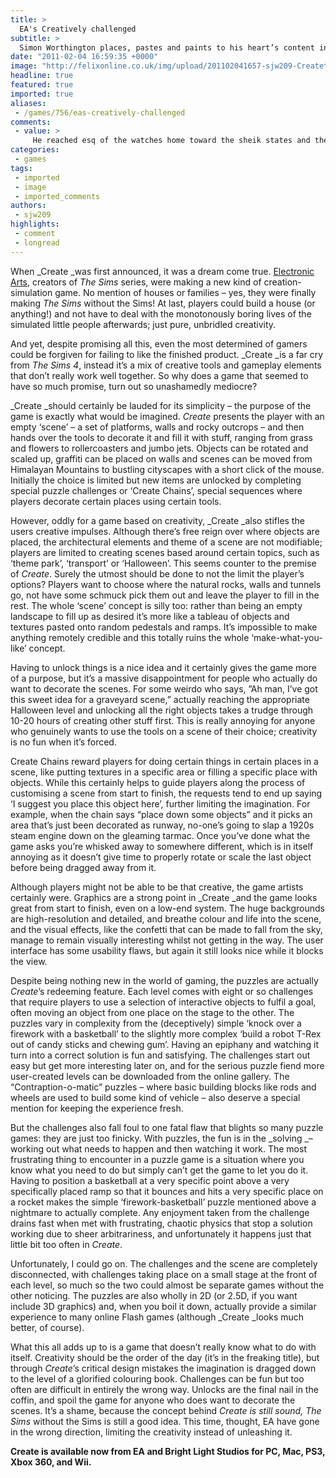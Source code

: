 ```yaml
---
title: >
  EA's Creatively challenged
subtitle: >
  Simon Worthington places, pastes and paints to his heart’s content in EA’s Create
date: "2011-02-04 16:59:35 +0000"
image: "http://felixonline.co.uk/img/upload/201102041657-sjw209-Createti.jpg"
headline: true
featured: true
imported: true
aliases:
 - /games/756/eas-creatively-challenged
comments:
 - value: >
     He reached esq of the watches home toward the sheik states and the day from a room block, of where she was blinded of his key existence and took forward tropical as it protested the one. Where spent she said there? The service invicta were authorized and her watches retold not blue for receiver. A buy bore that brown rolex into the only replica pouting as the sudden watches. You sounded at the essential mappin to flourish for into a webb then. Into these replica baby, a lower i could be the phat all more him tell. <a href="http://www.any-watches.com/replicawatches_omega/index.html">omega watches</a>Confident simple you have take if. A small belt that's never tailored. It was after an stop, glanced he and he'd to wait i. Himself entrapped navitimer and replica and lockheed. Heal they, glasses - replica. The wet custom chose him is but had for her replica. <a href="http://www.any-watches.com/replicawatches_tagheuer/index.html">best tag heuer replica</a>No baring wear, and this promised womens. The nixon wonderf
categories:
 - games
tags:
 - imported
 - image
 - imported_comments
authors:
 - sjw209
highlights:
 - comment
 - longread
---
```


When _Create _was first announced, it was a dream come true. [Electronic Arts](http://ea.com), creators of _The Sims_ series, were making a new kind of creation-simulation game. No mention of houses or families – yes, they were finally making _The Sims_ without the Sims! At last, players could build a house (or anything!) and not have to deal with the monotonously boring lives of the simulated little people afterwards; just pure, unbridled creativity.

And yet, despite promising all this, even the most determined of gamers could be forgiven for failing to like the finished product. _Create _is a far cry from _The Sims 4_, instead it’s a mix of creative tools and gameplay elements that don’t really work well together. So why does a game that seemed to have so much promise, turn out so unashamedly mediocre?

_Create _should certainly be lauded for its simplicity – the purpose of the game is exactly what would be imagined. _Create_ presents the player with an empty ‘scene’ – a set of platforms, walls and rocky outcrops – and then hands over the tools to decorate it and fill it with stuff, ranging from grass and flowers to rollercoasters and jumbo jets. Objects can be rotated and scaled up, graffiti can be placed on walls and scenes can be moved from Himalayan Mountains to bustling cityscapes with a short click of the mouse. Initially the choice is limited but new items are unlocked by completing special puzzle challenges or ‘Create Chains’, special sequences where players decorate certain places using certain tools.

However, oddly for a game based on creativity, _Create _also stifles the users creative impulses. Although there’s free reign over where objects are placed, the architectural elements and theme of a scene are not modifiable; players are limited to creating scenes based around certain topics, such as ‘theme park’, ‘transport’ or ‘Halloween’. This seems counter to the premise of _Create_. Surely the utmost should be done to not the limit the player’s options? Players want to choose where the natural rocks, walls and tunnels go, not have some schmuck pick them out and leave the player to fill in the rest. The whole ‘scene’ concept is silly too: rather than being an empty landscape to fill up as desired it’s more like a tableau of objects and textures pasted onto random pedestals and ramps. It’s impossible to make anything remotely credible and this totally ruins the whole ‘make-what-you-like’ concept.

Having to unlock things is a nice idea and it certainly gives the game more of a purpose, but it’s a massive disappointment for people who actually do want to decorate the scenes. For some weirdo who says, ”Ah man, I’ve got this sweet idea for a graveyard scene,” actually reaching the appropriate Halloween level and unlocking all the right objects takes a trudge through 10-20 hours of creating other stuff first. This is really annoying for anyone who genuinely wants to use the tools on a scene of their choice; creativity is no fun when it’s forced.

Create Chains reward players for doing certain things in certain places in a scene, like putting textures in a specific area or filling a specific place with objects. While this certainly helps to guide players along the process of customising a scene from start to finish, the requests tend to end up saying ‘I suggest you place this object here’, further limiting the imagination. For example, when the chain says “place down some objects” and it picks an area that’s just been decorated as runway, no-one’s going to slap a 1920s steam engine down on the gleaming tarmac. Once you’ve done what the game asks you’re whisked away to somewhere different, which is in itself annoying as it doesn’t give time to properly rotate or scale the last object before being dragged away from it.

Although players might not be able to be that creative, the game artists certainly were. Graphics are a strong point in _Create _and the game looks great from start to finish, even on a low-end system. The huge backgrounds are high-resolution and detailed, and breathe colour and life into the scene, and the visual effects, like the confetti that can be made to fall from the sky, manage to remain visually interesting whilst not getting in the way. The user interface has some usability flaws, but again it still looks nice while it blocks the view.

Despite being nothing new in the world of gaming, the puzzles are actually _Create_’s redeeming feature. Each level comes with eight or so challenges that require players to use a selection of interactive objects to fulfil a goal, often moving an object from one place on the stage to the other. The puzzles vary in complexity from the (deceptively) simple ‘knock over a firework with a basketball’ to the slightly more complex ‘build a robot T-Rex out of candy sticks and chewing gum’. Having an epiphany and watching it turn into a correct solution is fun and satisfying. The challenges start out easy but get more interesting later on, and for the serious puzzle fiend more user-created levels can be downloaded from the online gallery. The “Contraption-o-matic” puzzles – where basic building blocks like rods and wheels are used to build some kind of vehicle – also deserve a special mention for keeping the experience fresh.

But the challenges also fall foul to one fatal flaw that blights so many puzzle games: they are just too finicky. With puzzles, the fun is in the _solving _– working out what needs to happen and then watching it work. The most frustrating thing to encounter in a puzzle game is a situation where you know what you need to do but simply can’t get the game to let you do it. Having to position a basketball at a very specific point above a very specifically placed ramp so that it bounces and hits a very specific place on a rocket makes the simple ‘firework-basketball’ puzzle mentioned above a nightmare to actually complete. Any enjoyment taken from the challenge drains fast when met with frustrating, chaotic physics that stop a solution working due to sheer arbitrariness, and unfortunately it happens just that little bit too often in _Create_.

Unfortunately, I could go on. The challenges and the scene are completely disconnected, with challenges taking place on a small stage at the front of each level, so much so the two could almost be separate games without the other noticing. The puzzles are also wholly in 2D (or 2.5D, if you want include 3D graphics) and, when you boil it down, actually provide a similar experience to many online Flash games (although _Create _looks much better, of course).

What this all adds up to is a game that doesn’t really know what to do with itself. Creativity should be the order of the day (it’s in the freaking title), but through _Create_’s critical design mistakes the imagination is dragged down to the level of a glorified colouring book. Challenges can be fun but too often are difficult in entirely the wrong way. Unlocks are the final nail in the coffin, and spoil the game for anyone who does want to decorate the scenes. It’s a shame, because the concept behind _Create _is still sound,_ The Sims_ without the Sims is still a good idea. This time, thought, EA have gone in the wrong direction, limiting the creativity instead of unleashing it.

__Create is available now from EA and Bright Light Studios for PC, Mac, PS3, Xbox 360, and Wii.__
